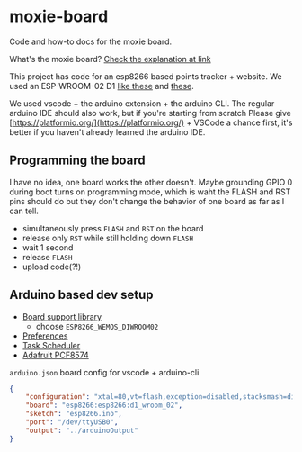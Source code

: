 # moxie-board
Code and how-to docs for the moxie board. 

What's the moxie board? [Check the explanation at link](https://github.com/PowerRacingSeriesNFP/moxie-board/blob/main/Moxie%20Board%20Explanation.pdf)

This project has code for an esp8266 based points tracker + website. We used an ESP-WROOM-02 D1 [like these](https://www.aliexpress.us/w/wholesale-ESP%2525252dWROOM%2525252d02-18650.html?spm=a2g0o.home.search.0) and [these](https://www.amazon.com/dp/B0CJ9P7GWJJ).

We used vscode + the arduino extension + the arduino CLI. The regular arduino IDE should also work, but if you're starting from scratch Please give [https://platformio.org/](https://platformio.org/) + VSCode a chance first, it's better if you haven't already learned the arduino IDE.


## Programming the board
I have no idea, one board works the other doesn't. Maybe grounding GPIO 0 during boot turns on programming mode, which is waht the FLASH and RST pins should do but they don't change the behavior of one board as far as I can tell.
- simultaneously press `FLASH` and `RST` on the board
- release only `RST` while still holding down `FLASH`
- wait 1 second
- release `FLASH`
- upload code(?!)


## Arduino based dev setup


- [Board support library]( `http://arduino.esp8266.com/stable/package_esp8266com_index.json`)
  - choose `ESP8266_WEMOS_D1WROOM02`
- [Preferences](https://www.arduino.cc/reference/en/libraries/preferences/)
- [Task Scheduler](https://www.arduino.cc/reference/en/libraries/taskscheduler/)
- [Adafruit PCF8574](https://www.arduino.cc/reference/en/libraries/adafruit-pcf8574/)


`arduino.json` board config for vscode + arduino-cli
```json
{
    "configuration": "xtal=80,vt=flash,exception=disabled,stacksmash=disabled,ssl=all,mmu=3232,non32xfer=fast,eesz=2M64,ip=lm2f,dbg=Disabled,lvl=None____,wipe=none,baud=921600",
    "board": "esp8266:esp8266:d1_wroom_02",
    "sketch": "esp8266.ino",
    "port": "/dev/ttyUSB0",
    "output": "../arduinoOutput"
}
```